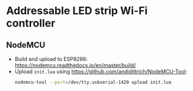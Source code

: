 # Addressable LED strip Wi-Fi controller

## NodeMCU

* Build and upload to ESP8266: https://nodemcu.readthedocs.io/en/master/build/
* Upload `init.lua` using https://github.com/andidittrich/NodeMCU-Tool:
  ```bash
  nodemcu-tool --port=/dev/tty.usbserial-1420 upload init.lua
  ```